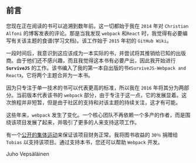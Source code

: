 ## 前言
您现在正在阅读的书可以追溯到数年前。这一切都始于我在 `2014` 年对 `Christian Alfoni` 的博客发表的评论。那是当我发现 `webpack` 和`React` 时，我觉得有必要编写有关该主题的食谱(学习文档)。该工作始于 `2015` 年初的 `GitHub Wiki`。

一段时间后，我意识到这应该成为一本实际的书，并尝试将其推销给已知的出版商。由于他们还不感兴趣，而且我觉得这本书有必要产出，因此我开始进行 **`SurviveJS`** 的工作。该书编入了我的第一本自出版的书`《SurviveJS-Webpack and React》`。它将两个主题合并为一本书。

因为只专注于单一技术的书可以代表更高的标准，所以我在 `2016` 年将其分为两部分。当前版本代表该书的 `webpack` 部分，由于专注于这一点，它的发展显着。这次旅程并非短暂，但是由于社区的支持和对该主题的持续关注，这才有可能。

这些年来，`webpack` 发生了变化。一个核心团队不再依赖一个多产的作者，而是围绕该项目发展了起来，并吸引了更多的人来支持这项工作。

有一个[公开的集体运动](https://opencollective.com/webpack)来保证该项目财务正常。我将图书收益的 `30％` 捐赠给 `Tobias` 以支持该项目。通过支持本书，您还可以帮助 `Webpack` 开发。

Juho Vepsäläinen